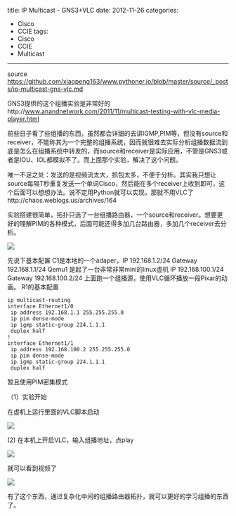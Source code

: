 title: IP Multicast - GNS3+VLC 
date: 2012-11-26
categories:
- Cisco
- CCIE
tags:
- Cisco
- CCIE
- Multicast
---

source https://github.com/xiaopeng163/www.pythoner.io/blob/master/source/_posts/ip-multicast-gns-vlc.md 

GNS3提供的这个组播实验是非常好的http://www.anandnetwork.com/2011/11/multicast-testing-with-vlc-media-player.html

前些日子看了些组播的东西，虽然都会详细的去讲IGMP,PIM等，但没有source和receiver，不能称其为一个完整的组播系统，因而就很难去实际分析组播数据流到底是怎么在组播系统中转发的，而source和receiver是实际应用，不管是GNS3或者是IOU、IOL都模拟不了。而上面那个实验，解决了这个问题。
 
唯一不足之处：发送的是视频流太大，抓包太多，不便于分析。其实我只想让source每隔T秒重复发送一个单词Cisco，然后能在多个receiver上收到即可，这个后面可以想想办法。说不定用Python就可以实现，那就不用VLC了http://chaos.weblogs.us/archives/164
 
实验搭建很简单，拓扑只选了一台组播路由器，一个source和receiver。想要更好的理解PIM的各种模式，后面可能还得多加几台路由器，多加几个receiver去分析。

![](/thumbnails/ip-multicast-gns-vlc/1.png)

先说下基本配置
C1是本地的一个adaper，IP 192.168.1.2/24 Gateway 192.168.1.1/24
Qemu1 是起了一台非常非常mini的linux虚机 IP 192.168.100.1/24 Gateway 192.168.100.2/24
上面跑一个组播源，使用VLC循环播放一段Pixar的动画。
R1的基本配置
```
ip multicast-routing
interface Ethernet1/0
 ip address 192.168.1.1 255.255.255.0
 ip pim dense-mode
 ip igmp static-group 224.1.1.1
 duplex half
!        
interface Ethernet1/1
 ip address 192.168.100.2 255.255.255.0
 ip pim dense-mode
 ip igmp static-group 224.1.1.1
 duplex half
```
暂且使用PIM密集模式
 
（1）实验开始

在虚机上运行里面的VLC脚本启动

![](/thumbnails/ip-multicast-gns-vlc/2.jpg)

(2) 在本机上开启VLC，输入组播地址，点play

![](/thumbnails/ip-multicast-gns-vlc/3.png)

就可以看到视频了

![](/thumbnails/ip-multicast-gns-vlc/4.png)
 
有了这个东西，通过复杂化中间的组播路由器拓扑，就可以更好的学习组播的东西了。
